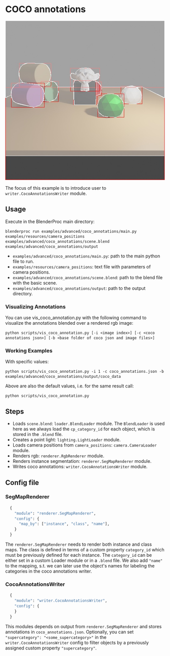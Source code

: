# COCO annotations

![](../../../images/coco_annotations_rendering.jpg)

The focus of this example is to introduce user to `writer.CocoAnnotationsWriter` module.

## Usage

Execute in the BlenderProc main directory:

```
blenderproc run examples/advanced/coco_annotations/main.py examples/resources/camera_positions examples/advanced/coco_annotations/scene.blend examples/advanced/coco_annotations/output
```

* `examples/advanced/coco_annotations/main.py`: path to the main python file to run.
* `examples/resources/camera_positions`: text file with parameters of camera positions.
* `examples/advanced/coco_annotations/scene.blend`: path to the blend file with the basic scene.
* `examples/advanced/coco_annotations/output`: path to the output directory.

### Visualizing Annotations

You can use vis_coco_annotation.py with the following command to visualize the annotations blended over a rendered rgb image:

```
python scripts/vis_coco_annotation.py [-i <image index>] [-c <coco annotations json>] [-b <base folder of coco json and image files>]
```

### Working Examples

With specific values:

```
python scripts/vis_coco_annotation.py -i 1 -c coco_annotations.json -b examples/advanced/coco_annotations/output/coco_data
```

Above are also the default values, i.e. for the same result call:

```
python scripts/vis_coco_annotation.py
```

## Steps

* Loads `scene.blend`: `loader.BlendLoader` module. The `BlendLoader` is used here as we always load the `cp_category_id` for each object, which is stored in the `.blend` file.
* Creates a point light: `lighting.LightLoader` module.
* Loads camera positions from `camera_positions`: `camera.CameraLoader` module.
* Renders rgb: `renderer.RgbRenderer` module.
* Renders instance segmentation: `renderer.SegMapRenderer` module.
* Writes coco annotations: `writer.CocoAnnotationsWriter` module.
<!-- * Writes the output to .hdf5 containers: `writer.Hdf5Writer` module. -->

## Config file

### SegMapRenderer

```python
  {
    "module": "renderer.SegMapRenderer",
    "config": {
      "map_by": ["instance", "class", "name"],
    }
  }
```

The `renderer.SegMapRenderer` needs to render both instance and class maps. The class is defined in terms of a custom property `category_id` which must be previously defined for each instance. The `category_id` can be either set in a custom Loader module or in a `.blend` file.
We also add `"name"` to the mapping, s.t. we can later use the object's names for labeling the categories in the coco annotations writer. 

### CocoAnnotationsWriter

```python
  {
    "module": "writer.CocoAnnotationsWriter",
    "config": {
    }
  }
```

This modules depends on output from `renderer.SegMapRenderer` and stores annotations in `coco_annotations.json`. Optionally, you can set `"supercategory": "<some_supercategory>"` in the `writer.CocoAnnotationsWriter` config to filter objects by a previously assigned custom property `"supercategory"`.
